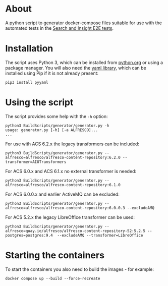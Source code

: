 # About
A python script to generator docker-compose files suitable for use with the automated tests in
the [Search and Insight E2E tests](https://git.alfresco.com/search_discovery/insightengine/tree/master/e2e-test).

# Installation
The script uses Python 3, which can be installed from [python.org](https://www.python.org/downloads/) or using
a package manager. You will also need the [yaml library](https://pypi.org/project/PyYAML/), which can be installed
using Pip if it is not already present:
```
pip3 install pyyaml
```

# Using the script
The script provides some help with the `-h` option:

```
python3 BuildScripts/generator/generator.py -h
usage: generator.py [-h] [-a ALFRESCO]...
...
```

For use with ACS 6.2.x the legacy transformers can be included:
```
python3 BuildScripts/generator/generator.py --alfresco=alfresco/alfresco-content-repository:6.2.0 --transformer=AIOTransformers
```

For ACS 6.0.x and ACS 6.1.x no external transformer is needed:
```
python3 BuildScripts/generator/generator.py --alfresco=alfresco/alfresco-content-repository:6.1.0
```

For ACS 6.0.0.x and earlier ActiveMQ can be excluded:
```
python3 BuildScripts/generator/generator.py --alfresco=alfresco/alfresco-content-repository:6.0.0.3 --excludeAMQ
```

For ACS 5.2.x the legacy LibreOffice transformer can be used:
```
python3 BuildScripts/generator/generator.py --alfresco=quay.io/alfresco/alfresco-content-repository-52:5.2.5 --postgres=postgres:9.4  --excludeAMQ --transformer=LibreOffice
```

# Starting the containers
To start the containers you also need to build the images - for example:
```
docker compose up --build --force-recreate
```
